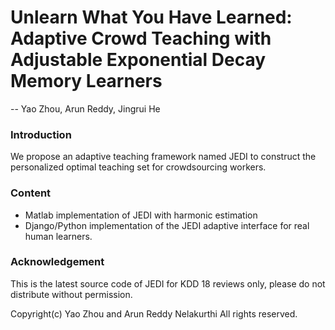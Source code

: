 # Unlearn What You Have Learned: Adaptive Crowd Teaching with Adjustable Exponential Decay Memory Learners
-- Yao Zhou, Arun Reddy, Jingrui He

### Introduction
We propose an adaptive teaching framework named JEDI to construct the personalized optimal teaching set for crowdsourcing workers. 

### Content
- Matlab implementation of JEDI with harmonic estimation
- Django/Python implementation of the JEDI adaptive interface for real human learners.

### Acknowledgement
This is the latest source code of JEDI for KDD 18 reviews only, please do not distribute without permission.

Copyright(c) Yao Zhou and Arun Reddy Nelakurthi All rights reserved.

